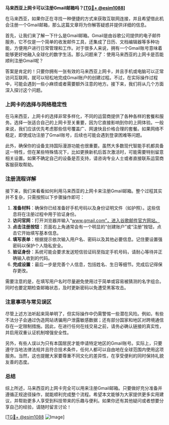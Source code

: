 **马来西亚上网卡可以注册Gmail邮箱吗？[[TG💪+ @esim1088](https://t.me/s/esim1088)]**

在马来西亚，如果你正在寻找一种便捷的方式来获取互联网连接，并且希望借此机会注册一个Gmail邮箱，那么这篇文章将为你解答疑惑并提供详细的信息。

首先，让我们来了解一下什么是Gmail邮箱。Gmail是由谷歌公司提供的电子邮件服务，它不仅是一个简单的收发邮件工具，还集成了日历、文档编辑器等多种功能，方便用户进行日常管理和工作。对于很多人来说，拥有一个Gmail账号意味着能够更好地融入全球化的数字生活。那么问题来了：使用马来西亚的上网卡是否能顺利注册Gmail呢？

答案是肯定的！只要你拥有一张有效的马来西亚上网卡，并且手机或电脑可以正常访问互联网，就可以轻松地完成Gmail账户的创建过程。不过，在实际操作过程中，可能会遇到一些小麻烦或者需要额外注意的地方。接下来，我们将从几个方面深入探讨这个问题。

### 上网卡的选择与网络稳定性

在马来西亚，上网卡的选择非常多样化，不同的运营商提供了各种各样的套餐和服务。选择一张适合自己的上网卡至关重要，因为它直接影响到你的上网体验。一般来说，我们应该优先考虑那些信号覆盖广、网速快且价格合理的套餐。如果网络不稳定，即使成功注册了Gmail账号，后续也可能会遇到登录困难等问题。

此外，确保你的设备支持国际漫游功能也很重要。虽然大多数现代智能手机都具备这一特性，但在某些特殊情况下，比如更换新机后首次激活时，可能需要特别留意相关设置。如果不确定自己的设备是否支持，请咨询专业人士或者直接联系运营商客服获取帮助。

### 注册流程详解

接下来，我们来看看如何利用马来西亚的上网卡来注册Gmail邮箱。整个过程其实并不复杂，只需按照以下步骤操作即可：

1. **准备材料**：确保你已经准备好手机号码以及身份证明文件（如护照）。这些信息将在注册过程中用于验证身份。
2. **访问官网**：打开浏览器并输入“www.gmail.com”，进入谷歌邮件官方网站。
3. **点击注册按钮**：页面右上角通常会有一个明显的“创建账户”或“注册”按钮，点击它开始填写基本信息。
4. **填写表单**：根据提示依次输入用户名、密码以及其他必要信息。记住要设置强密码以保护个人隐私安全。
5. **验证身份**：系统可能会要求发送短信验证码至指定手机号码，请耐心等待并正确输入收到的代码。
6. **完成设置**：最后一步是完善个人信息，包括姓名、生日等细节。完成后记得保存更改。

需要注意的是，在填写用户名时尽量避免使用过于简单或容易被猜测的名字组合。同时也要定期检查邮箱状态，及时更新密码以免遭受黑客攻击。

### 注意事项与常见误区

尽管上述方法听起来简单明了，但实际操作中仍需警惕一些潜在风险。例如，有些不法分子会通过伪造网站诱骗用户泄露敏感数据；还有部分国家和地区对跨境通信存在一定限制措施。因此，在进行任何在线交易之前，请务必确认链接的真实性，并启用双重认证机制增强安全性。

另外，有些人误以为只有本国居民才能申请特定地区的Gmail账号。实际上，只要遵守当地法律法规并且符合技术条件，任何人都可以自由地在全球范围内使用这项服务。当然，这也提醒大家要尊重不同文化的差异性，在享受便利的同时保持礼貌友善的态度。

### 总结

综上所述，马来西亚的上网卡完全可以用来注册Gmail邮箱。只要做好充分准备并遵循正规途径操作，就能顺利完成整个流程。希望本文能够为大家提供更多实用建议，并帮助更多人享受到科技带来的乐趣与便利。如果你还有其他疑问或者想要分享自己的经验，请随时留言讨论！

[[TG💪+ @esim1088](https://t.me/s/esim1088) ![Image](https://i.postimg.cc/4NQfJmqS/Snipaste-2025-05-13-00-14-12.png)]